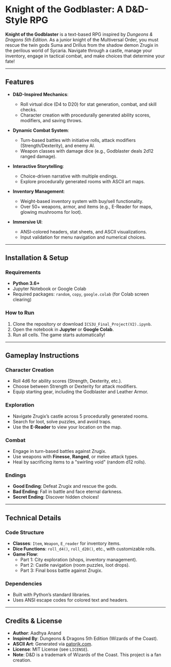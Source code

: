# Knight of the Godblaster: A D&D-Style RPG

**Knight of the Godblaster** is a text-based RPG inspired by *Dungeons & Dragons 5th Edition*. As a junior knight of the Multiversal Order, you must rescue the twin gods Suma and Drillus from the shadow demon Zrugix in the perilous world of Sycaria. Navigate through a castle, manage your inventory, engage in tactical combat, and make choices that determine your fate!

---

## Features

- **D&D-Inspired Mechanics**:  
  - Roll virtual dice (D4 to D20) for stat generation, combat, and skill checks.  
  - Character creation with procedurally generated ability scores, modifiers, and saving throws.  

- **Dynamic Combat System**:  
  - Turn-based battles with initiative rolls, attack modifiers (Strength/Dexterity), and enemy AI.  
  - Weapon classes with damage dice (e.g., Godblaster deals 2d12 ranged damage).  

- **Interactive Storytelling**:  
  - Choice-driven narrative with multiple endings.  
  - Explore procedurally generated rooms with ASCII art maps.  

- **Inventory Management**:  
  - Weight-based inventory system with buy/sell functionality.  
  - Over 50+ weapons, armor, and items (e.g., E-Reader for maps, glowing mushrooms for loot).  

- **Immersive UI**:  
  - ANSI-colored headers, stat sheets, and ASCII visualizations.  
  - Input validation for menu navigation and numerical choices.  

---

## Installation & Setup 

### Requirements
- **Python 3.6+**  
- Jupyter Notebook or Google Colab  
- Required packages: `random`, `copy`, `google.colab` (for Colab screen clearing)  

### How to Run
1. Clone the repository or download `ICS3U_Final_Project(V2).ipynb`.  
2. Open the notebook in **Jupyter** or **Google Colab**.  
3. Run all cells. The game starts automatically!  

---

## Gameplay Instructions

### Character Creation  
- Roll 4d6 for ability scores (Strength, Dexterity, etc.).  
- Choose between Strength or Dexterity for attack modifiers.  
- Equip starting gear, including the Godblaster and Leather Armor.  

### Exploration  
- Navigate Zrugix’s castle across 5 procedurally generated rooms.  
- Search for loot, solve puzzles, and avoid traps.  
- Use the **E-Reader** to view your location on the map.  

### Combat  
- Engage in turn-based battles against Zrugix.  
- Use weapons with **Finesse**, **Ranged**, or melee attack types.  
- Heal by sacrificing items to a "swirling void" (random d12 rolls).  

### Endings  
- **Good Ending**: Defeat Zrugix and rescue the gods.  
- **Bad Ending**: Fall in battle and face eternal darkness.  
- **Secret Ending**: Discover hidden choices!  

---

## Technical Details 

### Code Structure
- **Classes**: `Item`, `Weapon`, `E_reader` for inventory items.  
- **Dice Functions**: `roll_d4()`, `roll_d20()`, etc., with customizable rolls.  
- **Game Flow**:  
  - Part 1: City exploration (shops, inventory management).  
  - Part 2: Castle navigation (room puzzles, loot drops).  
  - Part 3: Final boss battle against Zrugix.  

### Dependencies
- Built with Python’s standard libraries.  
- Uses ANSI escape codes for colored text and headers.  

---

## Credits & License

- **Author**: Aadhya Anand  
- **Inspired By**: Dungeons & Dragons 5th Edition (Wizards of the Coast).  
- **ASCII Art**: Generated via [patorjk.com](https://patorjk.com/software/taag/).  
- **License**: MIT License (see `LICENSE`).  
- **Note**: D&D is a trademark of Wizards of the Coast. This project is a fan creation. 
